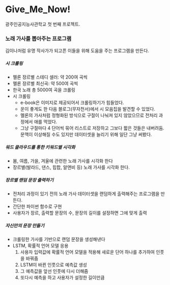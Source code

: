 # Give_Me_Now!
광주인공지능사관학교 첫 번째 프로젝트.

### 노래 가사를 뽑아주는 프로그램
  김이나처럼 유명 작사가가 되고픈 이들을 위해 도움을 주는 프로그램을 만든다.
  

##### 시 크롤링
  - 멜론 장르별 스테디 셀러: 약 200여 곡씩
  - 멜론 장르별 최신곡: 약 500여 곡씩
  - 한국 노래 총 5000여 곡을 크롤링
  - 시 크롤링
    - e-book은 이미지로 제공되어서 크롤링하기가 힘들었다.
    - 운이 좋게도 한 다음 블로그(무자천서)에서 시 모음집을 발견할 수 있었다.
    - 멜론의 가사처럼 정형화된 방식으로 구절이 나눠져 있지 않았으므로 전처리 과정에서 애를 먹었다.
    - 그냥 구절마다 4 단어씩 묶어 리스트로 저장하고 그보다 짧은 것들은 내버려둠. 문맥이 이상해질 수도 있지만 데이터셋을 늘리기 위해 일단 그냥 써봤다.

##### 워드 클라우드를 통한 키워드별 시각화
  - 봄, 여름, 가을, 겨울에 관련한 노래 가사를 시각화 한다
  - 장르별(발라드, 댄스, 힙합, 알앤비 등) 노래 가사를 시각화 한다.
  
##### 장르별 랜덤 문장 출력하기
  - 전처리 과정이 있기 전의 노래 가사 데이터셋을 랜덤하게 출력해주는 프로그램을 만든다.
  - 간단한 파이썬 함수로 구현
  - 사용자가 장르, 출력할 문장의 수, 문장의 길이를 설정하면 그에 맞게 출력
  
##### 자신만의 문장 만들기
  - 크롤링한 가사를 기반으로 랜덤 문장을 생성해낸다
  - LSTM, 확률적 언어 모델 응용
    1. 사용자 입력값에 확률적 언어 모델을 적용해 새로운 단어 하나를 추가하여 인풋을 바꿔줌
    2. LSTM이 바뀐 인풋으로 예측값 생성
    3. 그 예측값을 앞선 인풋에 다시 더해줌
    4. 또다시 예측을 하고 사용자가 설정한 길이만큼 
